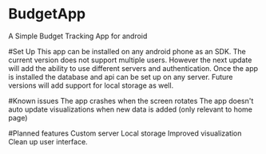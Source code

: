# BudgetApp
A Simple Budget Tracking App for android

#Set Up
This app can be installed on any android phone as an SDK. The current version does not support multiple users. However the next update will add the ability to use different servers and authentication.
Once the app is installed the database and api can be set up on any server. Future versions will add support for local storage as well.

#Known issues
The app crashes when the screen rotates
The app doesn't auto update visualizations when new data is added (only relevant to home page)

#Planned features
Custom server
Local storage
Improved visualization
Clean up user interface.
